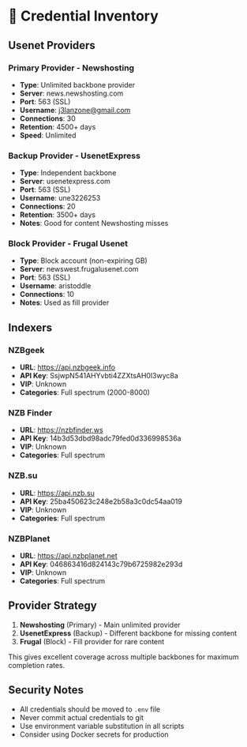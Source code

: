 # 🔑 Credential Inventory

## Usenet Providers

### Primary Provider - Newshosting
- **Type**: Unlimited backbone provider
- **Server**: news.newshosting.com
- **Port**: 563 (SSL)
- **Username**: j3lanzone@gmail.com
- **Connections**: 30
- **Retention**: 4500+ days
- **Speed**: Unlimited

### Backup Provider - UsenetExpress
- **Type**: Independent backbone
- **Server**: usenetexpress.com
- **Port**: 563 (SSL)
- **Username**: une3226253
- **Connections**: 20
- **Retention**: 3500+ days
- **Notes**: Good for content Newshosting misses

### Block Provider - Frugal Usenet
- **Type**: Block account (non-expiring GB)
- **Server**: newswest.frugalusenet.com
- **Port**: 563 (SSL)
- **Username**: aristoddle
- **Connections**: 10
- **Notes**: Used as fill provider

## Indexers

### NZBgeek
- **URL**: https://api.nzbgeek.info
- **API Key**: SsjwpN541AHYvbti4ZZXtsAH0l3wyc8a
- **VIP**: Unknown
- **Categories**: Full spectrum (2000-8000)

### NZB Finder
- **URL**: https://nzbfinder.ws
- **API Key**: 14b3d53dbd98adc79fed0d336998536a
- **VIP**: Unknown
- **Categories**: Full spectrum

### NZB.su
- **URL**: https://api.nzb.su
- **API Key**: 25ba450623c248e2b58a3c0dc54aa019
- **VIP**: Unknown
- **Categories**: Full spectrum

### NZBPlanet
- **URL**: https://api.nzbplanet.net
- **API Key**: 046863416d824143c79b6725982e293d
- **VIP**: Unknown
- **Categories**: Full spectrum

## Provider Strategy

1. **Newshosting** (Primary) - Main unlimited provider
2. **UsenetExpress** (Backup) - Different backbone for missing content
3. **Frugal** (Block) - Fill provider for rare content

This gives excellent coverage across multiple backbones for maximum completion rates.

## Security Notes

- All credentials should be moved to `.env` file
- Never commit actual credentials to git
- Use environment variable substitution in all scripts
- Consider using Docker secrets for production